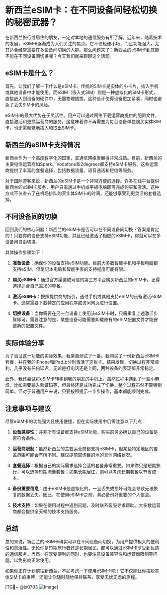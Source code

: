 # 新西兰eSIM卡：在不同设备间轻松切换的秘密武器？

在新西兰旅行或居住的朋友，一定对本地的通信服务有所了解。近年来，随着技术的发展，eSIM卡逐渐成为人们关注的焦点。它不仅轻便小巧，而且功能强大，尤其适合经常需要在多设备间切换的人群。那么问题来了：新西兰的eSIM卡到底能不能在不同设备间切换呢？今天我们就来聊聊这个话题。

## eSIM卡是什么？

首先，让我们了解一下什么是eSIM卡。传统的SIM卡是实体的小卡片，插入手机或其他设备中才能使用。而eSIM（嵌入式SIM）则是一种虚拟化的SIM卡形式，直接嵌入到设备的硬件中，无需物理插拔。这种设计使得设备更加紧凑，同时也避免了丢失SIM卡的风险。

eSIM卡的最大优势在于灵活性。用户可以通过网络下载运营商提供的配置文件，直接激活和更换运营商的服务。这意味着你不再需要为每台设备单独购买实体SIM卡，也无需频繁地插入和取出SIM卡。

## 新西兰的eSIM卡支持情况

新西兰作为一个高度数字化的国家，其通信网络发展得非常成熟。目前，新西兰的主要电信运营商如Spark、Vodafone和2degrees都支持eSIM卡服务。这些运营商提供了丰富的套餐选择，包括数据流量、语音通话和短信等服务。

对于国际游客来说，新西兰的eSIM卡是一个非常方便的选择。许多在线平台提供新西兰的eSIM卡服务，用户只需通过手机或平板电脑即可完成购买和激活。这种方式不仅省去了在机场排队购买实体SIM卡的时间，还能够享受到更灵活的套餐选择。

## 不同设备间的切换

回到我们的核心问题：新西兰的eSIM卡是否可以在不同设备间切换？答案是肯定的！只要你的设备支持eSIM功能，并且已经激活了相应的eSIM卡，你就可以在多设备间自由切换。

具体操作步骤如下：

1. **准备设备**：确保你的设备支持eSIM功能。目前大多数智能手机和平板电脑都支持eSIM，但笔记本电脑和智能手表的支持程度可能有限。

2. **购买eSIM卡**：通过官方渠道或可信的第三方平台购买新西兰的eSIM卡。记得选择适合自己需求的套餐。

3. **激活eSIM卡**：按照提供商的指引，通过手机或其他支持eSIM的设备激活eSIM卡。通常需要下载特定的应用程序或访问网页进行设置。

4. **切换设备**：当你需要在另一台设备上使用该eSIM卡时，只需重复上述激活步骤即可。需要注意的是，某些设备可能需要卸载原有的eSIM配置文件才能安装新的配置文件。

## 实际体验分享

为了验证这一功能的实际效果，我亲自测试了一番。我购买了一份新西兰eSIM卡套餐，并在我的iPhone和iPad上分别激活了这张卡。结果发现，切换过程非常顺利，几乎没有任何延迟。无论是打电话还是上网，两种设备的表现都非常稳定。

此外，我还尝试将eSIM卡转移到我的朋友的手机上。虽然过程中遇到了一些小麻烦，比如需要输入验证码等，但最终还是成功完成了切换。整个过程虽然不算特别简单，但对于普通用户来说，只要按照提示一步步操作，基本都能顺利完成。

## 注意事项与建议

尽管eSIM卡的功能强大且使用便捷，但在实际使用中仍需注意以下几点：

1. **设备兼容性**：并非所有设备都支持eSIM功能，购买前务必确认自己的设备是否符合条件。

2. **运营商限制**：虽然新西兰的主要运营商都支持eSIM卡，但某些特定地区的覆盖范围可能会有所不同。建议提前查询目的地的具体网络状况。

3. **套餐选择**：根据自己的实际需求选择合适的套餐非常重要。如果你只是短期旅行，可以选择短期流量套餐；如果长期居住，则可以考虑长期套餐以节省成本。

4. **备份重要信息**：由于eSIM卡是虚拟化的，一旦丢失或损坏可能会导致无法恢复的数据丢失。因此，在使用eSIM卡之前，务必备份好重要的个人信息。

5. **技术支持**：如果在使用过程中遇到问题，及时联系客服寻求帮助。大多数运营商都会提供全天候的技术支持服务。

## 总结

总的来说，新西兰的eSIM卡确实可以在不同设备间切换，为用户提供极大的便利性和灵活性。无论你是短期旅行者还是长期居民，都可以通过eSIM卡享受到优质的通信服务。当然，在享受便利的同时，也要注意设备兼容性和运营商限制等问题，以免影响正常使用。

如果你正在计划前往新西兰，不妨考虑一下使用eSIM卡吧！它不仅能让你摆脱实体SIM卡的束缚，还能让你随时随地保持联系，享受无忧无虑的旅程。

[TG💪+ @jx0703 ![Image](https://github.com/user-attachments/assets/dbca1d08-cadb-493c-b0ec-ad6f7a83f270)]